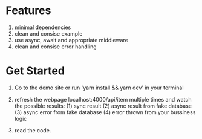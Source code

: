 # Features
1. minimal dependencies
2. clean and consise example
3. use async, await and appropriate middleware
4. clean and consise error handling

# Get Started
1. Go to the demo site or run 'yarn install && yarn dev' in your terminal

2. refresh the webpage localhost:4000/api/item multiple times and watch the possible results:
    (1) sync result
    (2) async result from fake database
    (3) async error from fake database
    (4) error thrown from your bussiness logic

3. read the code.
